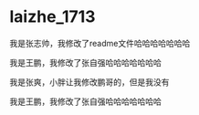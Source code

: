 # laizhe_1713
我是张志帅，我修改了readme文件哈哈哈哈哈哈哈

我是王鹏，我修改了张自强哈哈哈哈哈哈哈

我是张爽，小胖让我修改鹏哥的，但是我没有

我是王鹏，我修改了张自强哈哈哈哈哈哈哈
